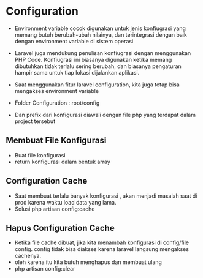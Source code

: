 # Configuration
- Environment variable cocok digunakan untuk jenis konfiugrasi yang memang butuh berubah-ubah nilainya, dan terintegrasi dengan baik dengan environment variable di sistem operasi
- Laravel juga mendukung penulisan konfiugrasi dengan menggunakan PHP Code. Konfiugrasi ini biasanya digunakan ketika memang dibutuhkan tidak terlalu sering berubah, dan biasanya pengaturan hampir sama untuk tiap lokasi dijalankan aplikasi.
- Saat menggunakan fitur laravel configuration, kita juga tetap bisa mengakses environment variable

- Folder Configuration : root\config
- Dan prefix dari konfigurasi diawali dengan file php yang terdapat dalam project tersebut


## Membuat File Konfigurasi
- Buat file konfigurasi
- return konfigurasi dalam bentuk array


## Configuration Cache
- Saat membuat terlalu banyak konfigurasi , akan menjadi masalah saat di prod karena waktu load data yang lama.
- Solusi php artisan config:cache
## Hapus Configuration Cache
- Ketika file cache dibuat, jika kita menambah konfigurasi di config/file config. config tidak bisa diakses karena laravel langsung mengakses cachenya.
- oleh karena itu kita butuh menghapus dan membuat ulang
- php artisan config:clear
